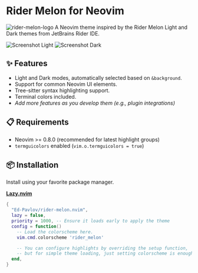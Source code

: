 # Rider Melon for Neovim

![rider-melon-logo](...) A Neovim theme inspired by the Rider Melon Light and Dark themes from JetBrains Rider IDE.

![Screenshot Light](...)
![Screenshot Dark](...)

## ✨ Features

* Light and Dark modes, automatically selected based on `&background`.
* Support for common Neovim UI elements.
* Tree-sitter syntax highlighting support.
* Terminal colors included.
* *Add more features as you develop them (e.g., plugin integrations)*

## 📋 Requirements

* Neovim >= 0.8.0 (recommended for latest highlight groups)
* `termguicolors` enabled (`vim.o.termguicolors = true`)

## 📦 Installation

Install using your favorite package manager.

**[Lazy.nvim](https://github.com/folke/lazy.nvim)**
```lua
{
  "Ed-Pavlov/rider-melon.nvim",
  lazy = false,
  priority = 1000, -- Ensure it loads early to apply the theme
  config = function()
    -- Load the colorscheme here.
    vim.cmd.colorscheme 'rider_melon'

    -- You can configure highlights by overriding the setup function,
    -- but for simple theme loading, just setting colorscheme is enough.
  end,
}
